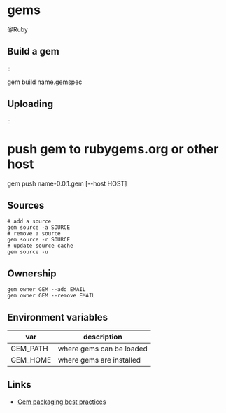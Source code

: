 # gems
@Ruby

Build a gem
-----------
::

  gem build name.gemspec

Uploading
---------
::

  # push gem to rubygems.org or other host
  gem push name-0.0.1.gem [--host HOST]

Sources
-------

	# add a source
	gem source -a SOURCE
	# remove a source
	gem source -r SOURCE
	# update source cache
	gem source -u

Ownership
---------

	gem owner GEM --add EMAIL
	gem owner GEM --remove EMAIL


Environment variables
---------------------

| var      | description              |
|----------|--------------------------|
| GEM_PATH | where gems can be loaded |
| GEM_HOME | where gems are installed |


Links
-----

* [Gem packaging best practices](http://weblog.rubyonrails.org/2009/9/1/gem-packaging-best-practices/)



